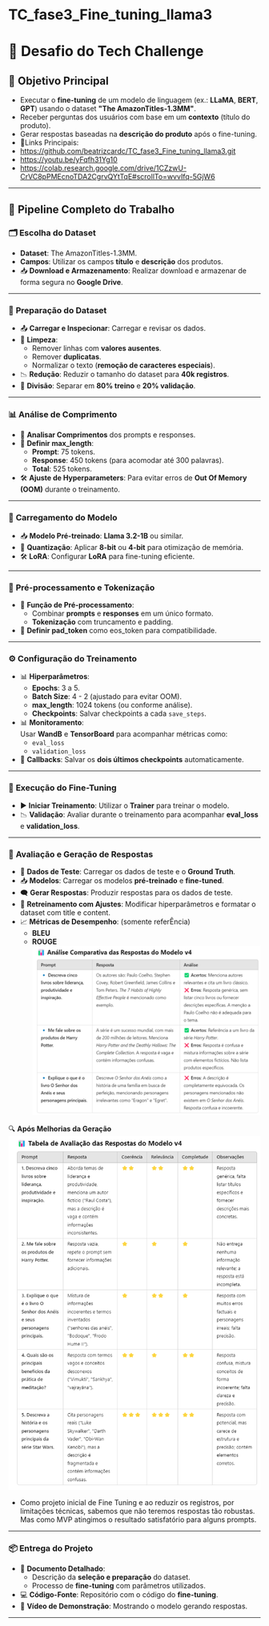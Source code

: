 # TC_fase3_Fine_tuning_llama3
# 🚀 Desafio do Tech Challenge

## 🎯 **Objetivo Principal**
- Executar o **fine-tuning** de um modelo de linguagem (ex.: **LLaMA**, **BERT**, **GPT**) usando o dataset **"The AmazonTitles-1.3MM"**.
- Receber perguntas dos usuários com base em um **contexto** (título do produto).
- Gerar respostas baseadas na **descrição do produto** após o fine-tuning.
- 🔗Links Principais:
- https://github.com/beatrizcardc/TC_fase3_Fine_tuning_llama3.git
- https://youtu.be/yFqfh31Yg10
- https://colab.research.google.com/drive/1CZzwU-CrVC8pPMEcnoTDA2CgrvQYtTqE#scrollTo=wvvIfq-5GjW6
---

## 📌 **Pipeline Completo do Trabalho**

### 🗂️ **Escolha do Dataset**
- **Dataset**: The AmazonTitles-1.3MM.
- **Campos**: Utilizar os campos **título** e **descrição** dos produtos.
- 📥 **Download e Armazenamento**: Realizar download e armazenar de forma segura no **Google Drive**.

---

### 🧹 **Preparação do Dataset**
- 📤 **Carregar e Inspecionar**: Carregar e revisar os dados.
- 🧼 **Limpeza**:  
  - Remover linhas com **valores ausentes**.  
  - Remover **duplicatas**.  
  - Normalizar o texto (**remoção de caracteres especiais**).  
- 📉 **Redução**: Reduzir o tamanho do dataset para **40k registros**.  
- 🔀 **Divisão**: Separar em **80% treino** e **20% validação**.

---

### 📊 **Análise de Comprimento**
- 📏 **Analisar Comprimentos** dos prompts e responses.
- 🎯 **Definir max_length**:  
  - **Prompt**: 75 tokens.  
  - **Response**: 450 tokens (para acomodar até 300 palavras).  
  - **Total**: 525 tokens.  
- 🛠️ **Ajuste de Hyperparameters**: Para evitar erros de **Out Of Memory (OOM)** durante o treinamento.

---

### 🔧 **Carregamento do Modelo**
- 📥 **Modelo Pré-treinado**: **Llama 3.2-1B** ou similar.
- 🧪 **Quantização**: Aplicar **8-bit** ou **4-bit** para otimização de memória.
- 🛠️ **LoRA**: Configurar **LoRA** para fine-tuning eficiente.

---

### 🔄 **Pré-processamento e Tokenização**
- 📝 **Função de Pré-processamento**:  
  - Combinar **prompts** e **responses** em um único formato.  
  - **Tokenização** com truncamento e padding.  
- 🔗 **Definir pad_token** como eos_token para compatibilidade.

---

### ⚙️ **Configuração do Treinamento**
- 📊 **Hiperparâmetros**:  
  - **Epochs**: 3 a 5.  
  - **Batch Size**: 4 - 2 (ajustado para evitar OOM).  
  - **max_length**: 1024 tokens (ou conforme análise).  
  - **Checkpoints**: Salvar checkpoints a cada `save_steps`.  
- 📊 **Monitoramento**:  
  Usar **WandB** e **TensorBoard** para acompanhar métricas como:  
  - `eval_loss`  
  - `validation_loss`  
- 💾 **Callbacks**: Salvar os **dois últimos checkpoints** automaticamente.

---

### 🚀 **Execução do Fine-Tuning**
- ▶️ **Iniciar Treinamento**: Utilizar o **Trainer** para treinar o modelo.
- 📉 **Validação**: Avaliar durante o treinamento para acompanhar **eval_loss** e **validation_loss**.

---

### 🧪 **Avaliação e Geração de Respostas**
- 📝 **Dados de Teste**: Carregar os dados de teste e o **Ground Truth**.
- 📥 **Modelos**: Carregar os modelos **pré-treinado** e **fine-tuned**.
- 🗨️ **Gerar Respostas**: Produzir respostas para os dados de teste.
- 🔄 **Retreinamento com Ajustes**: Modificar hiperparâmetros e formatar o dataset com title e content.
- 📈 **Métricas de Desempenho**:  (somente referÊncia)
  - **BLEU**  
  - **ROUGE**
![Análise das Respostas v4](https://raw.githubusercontent.com/beatrizcardc/TC_fase3_Fine_tuning_llama3/main/analise_respostas_v4.png)

🔍 **Após Melhorias da Geração**
![Análise das Respostas v4](https://raw.githubusercontent.com/beatrizcardc/TC_fase3_Fine_tuning_llama3/main/analise2_respostas_v4.png)
 - Como projeto inicial de Fine Tuning e ao reduzir os registros, por limitações técnicas, sabemos que não teremos respostas tão robustas. Mas como MVP atingimos o resultado satisfatório para alguns prompts.
---

### 📦 **Entrega do Projeto**
- 📄 **Documento Detalhado**:  
  - Descrição da **seleção e preparação** do dataset.  
  - Processo de **fine-tuning** com parâmetros utilizados.  
- 💻 **Código-Fonte**: Repositório com o código do **fine-tuning**.  
- 🎥 **Vídeo de Demonstração**: Mostrando o modelo gerando respostas.

---



